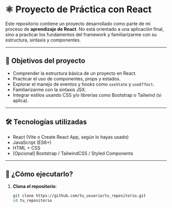 # ⚛️ Proyecto de Práctica con React

Este repositorio contiene un proyecto desarrollado como parte de mi proceso de **aprendizaje de React**. No está orientado a una aplicación final, sino a practicar los fundamentos del framework y familiarizarme con su estructura, sintaxis y componentes.

---

## 🎯 Objetivos del proyecto

- Comprender la estructura básica de un proyecto en React.
- Practicar el uso de componentes, props y estados.
- Explorar el manejo de eventos y hooks como `useState` y `useEffect`.
- Familiarizarme con la sintaxis JSX.
- Integrar estilos usando CSS y/o librerías como Bootstrap o Tailwind (si aplica).

---

## 🛠 Tecnologías utilizadas

- React (Vite o Create React App, según lo hayas usado)
- JavaScript (ES6+)
- HTML + CSS
- [Opcional] Bootstrap / TailwindCSS / Styled Components

---

## 🚀 ¿Cómo ejecutarlo?

1. **Clona el repositorio**:
   ```bash
   git clone https://github.com/tu_usuario/tu_repositorio.git
   cd tu_repositorio
